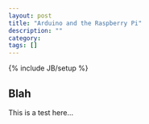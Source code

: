 ```yaml
---
layout: post
title: "Arduino and the Raspberry Pi"
description: ""
category: 
tags: []
---
```

{% include JB/setup %}

## Blah 

This is a test here...
